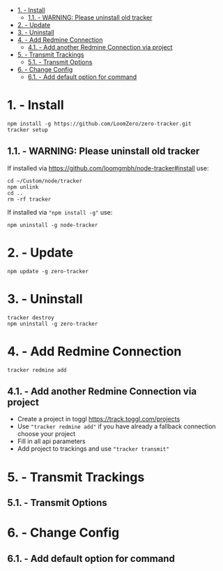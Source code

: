 - [1. - Install](#1---install)
  - [1.1. - WARNING: Please uninstall old tracker](#11---warning-please-uninstall-old-tracker)
- [2. - Update](#2---update)
- [3. - Uninstall](#3---uninstall)
- [4. - Add Redmine Connection](#4---add-redmine-connection)
  - [4.1. - Add another Redmine Connection via project](#41---add-another-redmine-connection-via-project)
- [5. - Transmit Trackings](#5---transmit-trackings)
  - [5.1. - Transmit Options](#51---transmit-options)
- [6. - Change Config](#6---change-config)
  - [6.1. - Add default option for command](#61---add-default-option-for-command)

# 1. - Install

```shell
npm install -g https://github.com/LoomZero/zero-tracker.git
tracker setup
```

## 1.1. - WARNING: Please uninstall old tracker 

If installed via https://github.com/loomgmbh/node-tracker#install use:

```shell
cd ~/Custom/node/tracker
npm unlink
cd ..
rm -rf tracker
```

If installed via `"npm install -g"` use:

```shell
npm uninstall -g node-tracker
```

# 2. - Update

```shell
npm update -g zero-tracker
```

# 3. - Uninstall

```shell
tracker destroy
npm uninstall -g zero-tracker
```

# 4. - Add Redmine Connection

```shell
tracker redmine add
```

## 4.1. - Add another Redmine Connection via project

- Create a project in toggl https://track.toggl.com/projects
- Use `"tracker redmine add"` if you have already a fallback connection choose your project
- Fill in all api parameters
- Add project to trackings and use `"tracker transmit"`

# 5. - Transmit Trackings

## 5.1. - Transmit Options

# 6. - Change Config

## 6.1. - Add default option for command